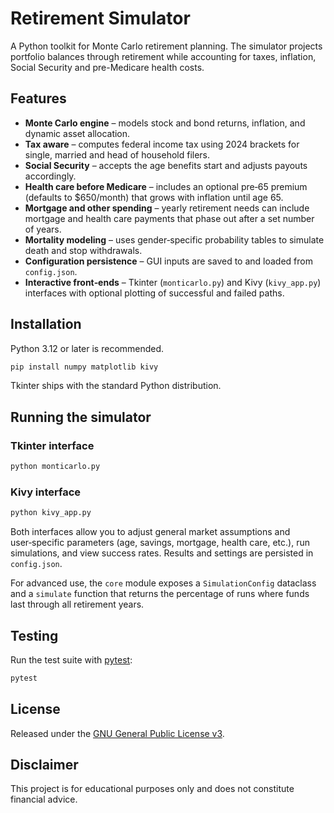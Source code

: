 # Retirement Simulator

A Python toolkit for Monte Carlo retirement planning. The simulator projects portfolio balances through retirement while accounting for taxes, inflation, Social Security and pre-Medicare health costs.

## Features
- **Monte Carlo engine** – models stock and bond returns, inflation, and dynamic asset allocation.
- **Tax aware** – computes federal income tax using 2024 brackets for single, married and head of household filers.
- **Social Security** – accepts the age benefits start and adjusts payouts accordingly.
- **Health care before Medicare** – includes an optional pre‑65 premium (defaults to $650/month) that grows with inflation until age 65.
- **Mortgage and other spending** – yearly retirement needs can include mortgage and health care payments that phase out after a set number of years.
- **Mortality modeling** – uses gender‑specific probability tables to simulate death and stop withdrawals.
- **Configuration persistence** – GUI inputs are saved to and loaded from `config.json`.
- **Interactive front‑ends** – Tkinter (`monticarlo.py`) and Kivy (`kivy_app.py`) interfaces with optional plotting of successful and failed paths.

## Installation
Python 3.12 or later is recommended.

```bash
pip install numpy matplotlib kivy
```
Tkinter ships with the standard Python distribution.

## Running the simulator
### Tkinter interface
```bash
python monticarlo.py
```

### Kivy interface
```bash
python kivy_app.py
```

Both interfaces allow you to adjust general market assumptions and user‑specific parameters (age, savings, mortgage, health care, etc.), run simulations, and view success rates. Results and settings are persisted in `config.json`.

For advanced use, the `core` module exposes a `SimulationConfig` dataclass and a `simulate` function that returns the percentage of runs where funds last through all retirement years.

## Testing
Run the test suite with [pytest](https://pytest.org/):

```bash
pytest
```

## License
Released under the [GNU General Public License v3](LICENSE).

## Disclaimer
This project is for educational purposes only and does not constitute financial advice.
